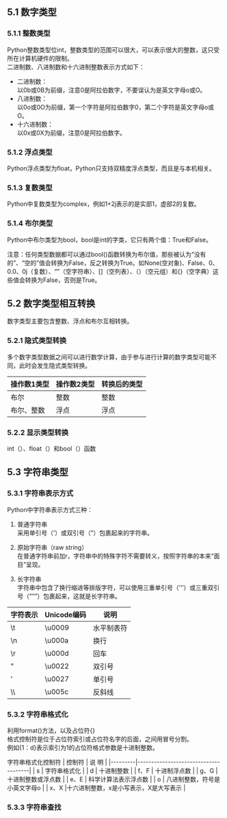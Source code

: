 ## 5.1 数字类型

### 5.1.1 整数类型

Python整数类型位int，整数类型的范围可以很大，可以表示很大的整数，这只受所在计算机硬件的限制。  
二进制数、八进制数和十六进制整数表示方式如下：  
* 二进制数：  
以0b或0B为前缀，注意0是阿拉伯数字，不要误认为是英文字母o或O。
* 八进制数：  
以0o或0O为前缀，第一个字符是阿拉伯数字0，第二个字符是英文字母o或O。
* 十六进制数：  
以0x或0X为前缀，注意0是阿拉伯数字。

### 5.1.2 浮点类型

Python浮点类型为float，Python只支持双精度浮点类型，而且是与本机相关。

### 5.1.3 复数类型

Python中复数类型为complex，例如1+2j表示的是实部1，虚部2的复数。

### 5.1.4 布尔类型

Python中布尔类型为bool，bool是int的字类，它只有两个值：True和False。  

注意：任何类型数据都可以通过bool()函数转换为布尔值，那些被认为“没有的”、“空的”值会转换为False，反之转换为True。如None(空对象)、False、0、0.0、0j（复数）、“”（空字符串）、[]（空列表）、（）（空元组）和{}（空字典）这些值会转换为False，否则是True。 

## 5.2 数字类型相互转换

数字类型主要包含整数、浮点和布尔互相转换。

### 5.2.1 隐式类型转换

多个数字类型数据之间可以进行数学计算，由于参与进行计算的数字类型可能不同，此时会发生隐式类型转换。

|  操作数1类型   |  操作数2类型  |  转换后的类型  |
|------------- |-------------|--------------|
|  布尔                |  整数               |   整数               |
|  布尔、整数     |  浮点               |   浮点               |

### 5.2.2 显示类型转换

int（）、float（）和bool（）函数

## 5.3 字符串类型

### 5.3.1 字符串表示方式

Python中字符串表示方式三种：

1. 普通字符串  
采用单引号（’）或双引号（”）包裹起来的字符串。  

2. 原始字符串（raw string）  
在普通字符串前加r，字符串中的特殊字符不需要转义，按照字符串的本来“面目”呈现。 
 
3. 长字符串   
字符串中包含了换行缩进等排版字符，可以使用三重单引号（’’’）或三重双引号（”””）包裹起来，这就是长字符串。

|  字符表示   |	Unicode编码   |	说明              |  
|-----------|---------------|--------------|
|  \t       |	\u0009   	|   水平制表符   |  
|  \n	    |   \u000a      |	换行              |  
|  \r       |	\u000d      |	回车               |  
|  \"	    |   \u0022      |	双引号           |  
|  \' 	    |   \u0027      |	单引号           |   
|  \\\	    |   \u005c      |	反斜线           | 

### 5.3.2 字符串格式化

利用format()方法，以及占位符{}  
格式控制符是位于占位符索引或占位符名字的后面，之间用冒号分割。  
例如{1：d}表示索引为1的占位符格式参数是十进制整数。  

字符串格式化控制符
|  控制符   |  	说    明                                                       |
|---------|--------------------------------------|
|  s      |	字符串格式化                                                    |
|  d      |	十进制整数                                                        |
|  f、F   |	十进制浮点数                                                    |
|  g、G   |	十进制整数或浮点数                                         |
|  e、E   |	科学计算法表示浮点数                                     |
|  o	  | 八进制整数，符号是小英文字母o          |
|  x、X	  |十六进制整数，x是小写表示，X是大写表示     |

### 5.3.3 字符串查找


